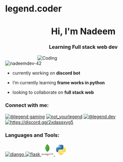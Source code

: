 # legend.coder
<h1 align="center">Hi, I'm Nadeem</h1>
<h3 align="center">Learning Full stack web dev</h3>
<img align="right" alt="Coding" width="400" src="[https://outlane.co/now/new-shot-programmer-animation/](https://in.pinterest.com/pin/858428378991517366/)">

<p align="left"> <img src="https://komarev.com/ghpvc/?username=nadeemdev-42&label=Profile%20views&color=0e75b6&style=flat" alt="nadeemdev-42" /> </p>

- currently working on **discord bot**

- I’m currently learning **frame works in python**

- looking to collaborate on **full stack web**

<h3 align="left">Connect with me:</h3>
<p align="left">
<a href="https://dev.to/@legend gaming" target="blank"><img align="center" src="https://raw.githubusercontent.com/rahuldkjain/github-profile-readme-generator/master/src/images/icons/Social/devto.svg" alt="@legend gaming" height="30" width="40" /></a>
<a href="https://twitter.com/not_yourlegend" target="blank"><img align="center" src="https://raw.githubusercontent.com/rahuldkjain/github-profile-readme-generator/master/src/images/icons/Social/twitter.svg" alt="not_yourlegend" height="30" width="40" /></a>
<a href="https://medium.com/@legend.dev" target="blank"><img align="center" src="https://raw.githubusercontent.com/rahuldkjain/github-profile-readme-generator/master/src/images/icons/Social/medium.svg" alt="@legend.dev" height="30" width="40" /></a>
<a href="/https://discord.gg/2xdasqxyg5" target="blank"><img align="center" src="https://raw.githubusercontent.com/rahuldkjain/github-profile-readme-generator/master/src/images/icons/Social/rss.svg" alt="https://discord.gg/2xdasqxyg5" height="30" width="40" /></a>
</p>

<h3 align="left">Languages and Tools:</h3>
<p align="left"> <a href="https://www.djangoproject.com/" target="_blank" rel="noreferrer"> <img src="https://cdn.worldvectorlogo.com/logos/django.svg" alt="django" width="40" height="40"/> </a> <a href="https://flask.palletsprojects.com/" target="_blank" rel="noreferrer"> <img src="https://www.vectorlogo.zone/logos/pocoo_flask/pocoo_flask-icon.svg" alt="flask" width="40" height="40"/> </a> <a href="https://www.mongodb.com/" target="_blank" rel="noreferrer"> <img src="https://raw.githubusercontent.com/devicons/devicon/master/icons/mongodb/mongodb-original-wordmark.svg" alt="mongodb" width="40" height="40"/> </a> <a href="https://www.python.org" target="_blank" rel="noreferrer"> <img src="https://raw.githubusercontent.com/devicons/devicon/master/icons/python/python-original.svg" alt="python" width="40" height="40"/> </a> </p>
